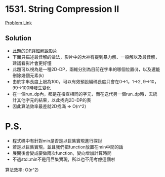 # 1531. String Compression II

[Problem Link](https://leetcode.com/problems/string-compression-ii/)

## Solution

* [此題的DP詳細解說影片](https://www.youtube.com/watch?v=UIK00l_AiPQ)
* 下面只描述最佳解的做法，影片中的大神有提到暴力解、一般解以及最佳解，建議看影片會更好懂
* 此題可以視為是一種2D-DP，兩維分別為目前在字串的哪個位置(i)，以及還能刪除幾個元素(k)
* 由於字串長度上限為100，可以有效預設編碼長度只會在0->1，1->2, 9->10，99->100時發生變化
* 在一個run_dp內，都是在檢查相同的字元，而在迭代另一個run_dp時，去統計其他字元的結果，以此找完2D-DP的表
* 因此算法效率最差就2D找滿 => O(n^2)

# P.S.
* 程式碼中有針對min是否是以巨集實現進行探討
* 若是以巨集實現，並且我們把function放置在min中間的話
* 展開後會變成要做兩次function，變向增加計算時間
* 不過std::min不是用巨集實現，所以也不用考慮這個啦

算法效率: O(n^2)<br>
